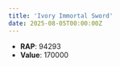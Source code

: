 ```yaml
---
title: 'Ivory Immortal Sword'
date: 2025-08-05T00:00:00Z
---
```

- **RAP**: 94293
- **Value**: 170000
